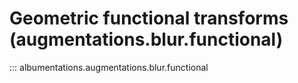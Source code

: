 # Geometric functional transforms (augmentations.blur.functional)

::: albumentations.augmentations.blur.functional
